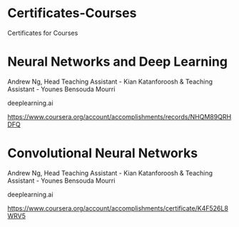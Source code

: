 # Certificates-Courses
Certificates for Courses

# Neural Networks and Deep Learning

Andrew Ng, Head Teaching Assistant - Kian Katanforoosh & Teaching Assistant - Younes Bensouda Mourri

deeplearning.ai

https://www.coursera.org/account/accomplishments/records/NHQM89QRHDFQ

# Convolutional Neural Networks

Andrew Ng, Head Teaching Assistant - Kian Katanforoosh & Teaching Assistant - Younes Bensouda Mourri

deeplearning.ai

https://www.coursera.org/account/accomplishments/certificate/K4F526L8WRV5
